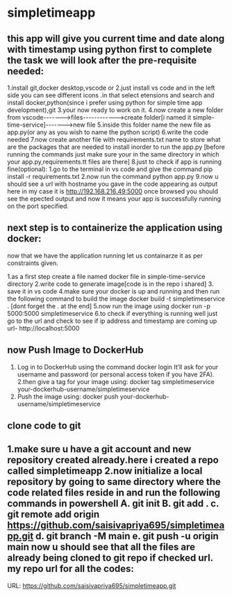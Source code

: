 # simpletimeapp
this app will give you current time and date along with timestamp using python
first to complete the task we will look after the pre-requisite needed:
--------------------------------------------------------------

1.install git,docker desktop,vscode or 
2.just install vs code and in the left side you can see different icons .in that select etensions and search and install docker,python(since i prefer using python for simple time app development),git
3.your now ready to work on it.
4.now create a new folder from 
vscode------->files------------>create folder[i named it simple-time-service]------->new file 
5.inside this folder name the new file as app.py(or any as you wish to name the python script)
6.write the code needed
7.now create another file with requirements.txt name to store what are the packages that are needed to install inorder to run the app.py
[before running the commands just make sure your in the same directory in which your app.py,requirements.tt files are there]
8.just to check if app is running fine(optional): 
		1.go to the terminal in vs code and give the command   		pip install -r requirements.txt 
		2.now run the command   python app.py
9.now u should see a url with hostname you gave in the code appearing as output here in my case it is http://192.168.216.49:5000
once browsed you should see the epected output and now it means your app is successfully running on the port specified.

next step is to containerize the application using docker:
--------------------------------------------------------------

now that we have the application running let us containarze it as per constraints given.

1.as a first step create a file named docker file in simple-time-service directory
2.write code to generate image[code is in the repo i shared]
3. save it in vs code
4.make sure your docker is up and running and then run the following command to build the image
docker build -t simpletimeservice .  [dont forget the . at the end]
5.now run the image using 
docker run -p 5000:5000 simpletimeservice
6.to check if everything is running well just go to the url and check to see if ip address and timestamp are coming up
url- http://localhost:5000

now Push Image to DockerHub
---------------------------------
1. Log in to DockerHub using the command
docker login
It’ll ask for your username and password (or personal access token if you have 2FA).
2.then give a tag for your image using:
docker tag simpletimeservice your-dockerhub-username/simpletimeservice
3. Push the image using:
docker push your-dockerhub-username/simpletimeservice

clone code to git
-----------------------------------
1.make sure u have a git account and new repository created already.here i created a repo called simpletimeapp
2.now initialize a local repository by going to same directory where the code related files reside in and run the following commands in powershell
A. git init
B. git add .
c. git remote add origin https://github.com/saisivapriya695/simpletimeapp.git
d. git branch -M main
e. git push -u origin main
now u should see that all the files are already being cloned to git repo if checked url.
my repo url for all the codes:
--------------------------------
URL:  https://github.com/saisivapriya695/simpletimeapp.git





